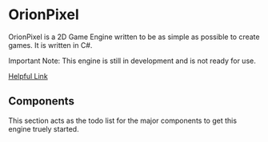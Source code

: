 # OrionPixel

OrionPixel is a 2D Game Engine written to be as simple as possible to create games. It is written in C#.

Important Note: This engine is still in development and is not ready for use.

[Helpful Link](https://www.youtube.com/watch?v=JnGM1p2vsbE)

## Components

This section acts as the todo list for the major components to get this engine truely started.
